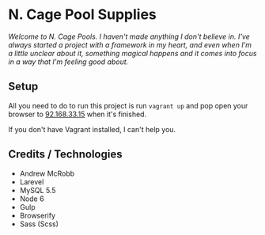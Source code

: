 # N. Cage Pool Supplies

*Welcome to N. Cage Pools. I haven't made anything I don't believe in. I've always started a project 
with a framework in my heart, and even when I'm a little unclear about it, something magical happens and it comes 
into focus in a way that I'm feeling good about.*

## Setup

All you need to do to run this project is run `vagrant up` and pop open your browser to [92.168.33.15](http://192.168.33.15) when it's finished.

If you don't have Vagrant installed, I can't help you.

## Credits / Technologies

- Andrew McRobb
- Larevel
- MySQL 5.5
- Node 6
- Gulp
- Browserify
- Sass (Scss)
